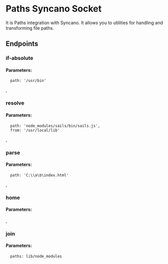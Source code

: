 # Paths Syncano Socket

It is Paths integration with Syncano. It allows you to utilities for handling and transforming file paths.

## Endpoints

### if-absolute

#### Parameters:

      path: '/usr/bin'

,
### resolve

#### Parameters:

      path: 'node_modules/sails/bin/sails.js',
      from: '/usr/local/lib'

,
### parse

#### Parameters:

      path: 'C:\\a\b\index.html'

,
### home

#### Parameters:


,
### join

#### Parameters:

      paths: lib/node_modules

